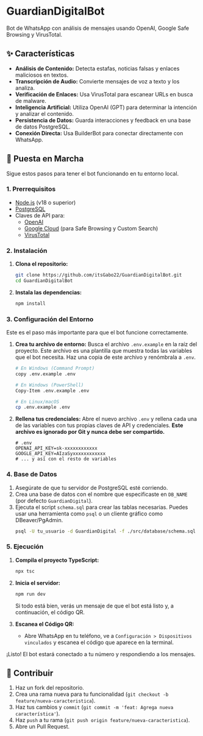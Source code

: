 # GuardianDigitalBot

Bot de WhatsApp con análisis de mensajes usando OpenAI, Google Safe Browsing y VirusTotal.

## ✨ Características

- **Análisis de Contenido:** Detecta estafas, noticias falsas y enlaces maliciosos en textos.
- **Transcripción de Audio:** Convierte mensajes de voz a texto y los analiza.
- **Verificación de Enlaces:** Usa VirusTotal para escanear URLs en busca de malware.
- **Inteligencia Artificial:** Utiliza OpenAI (GPT) para determinar la intención y analizar el contenido.
- **Persistencia de Datos:** Guarda interacciones y feedback en una base de datos PostgreSQL.
- **Conexión Directa:** Usa BuilderBot para conectar directamente con WhatsApp.

## 🚀 Puesta en Marcha

Sigue estos pasos para tener el bot funcionando en tu entorno local.

### **1. Prerrequisitos**

- [Node.js](https://nodejs.org/) (v18 o superior)
- [PostgreSQL](https://www.postgresql.org/download/)
- Claves de API para:
  - [OpenAI](https://platform.openai.com/api-keys)
  - [Google Cloud](https://console.cloud.google.com/) (para Safe Browsing y Custom Search)
  - [VirusTotal](https://developers.virustotal.com/v3.0/reference/getting-started)

### **2. Instalación**

1.  **Clona el repositorio:**

    ```bash
    git clone https://github.com/itsGabo22/GuardianDigitalBot.git
    cd GuardianDigitalBot
    ```

2.  **Instala las dependencias:**
    ```bash
    npm install
    ```

### **3. Configuración del Entorno**

Este es el paso más importante para que el bot funcione correctamente.

1.  **Crea tu archivo de entorno:**
    Busca el archivo `.env.example` en la raíz del proyecto. Este archivo es una plantilla que muestra todas las variables que el bot necesita. Haz una copia de este archivo y renómbrala a `.env`.

    ```bash
    # En Windows (Command Prompt)
    copy .env.example .env

    # En Windows (PowerShell)
    Copy-Item .env.example .env

    # En Linux/macOS
    cp .env.example .env
    ```

2.  **Rellena tus credenciales:**
    Abre el nuevo archivo `.env` y rellena cada una de las variables con tus propias claves de API y credenciales. **Este archivo es ignorado por Git y nunca debe ser compartido.**

    ```dotenv
    # .env
    OPENAI_API_KEY=sk-xxxxxxxxxxxx
    GOOGLE_API_KEY=AIzaSyxxxxxxxxxxxx
    # ... y así con el resto de variables
    ```

### **4. Base de Datos**

1.  Asegúrate de que tu servidor de PostgreSQL esté corriendo.
2.  Crea una base de datos con el nombre que especificaste en `DB_NAME` (por defecto `GuardianDigital`).
3.  Ejecuta el script `schema.sql` para crear las tablas necesarias. Puedes usar una herramienta como `psql` o un cliente gráfico como DBeaver/PgAdmin.
    ```bash
    psql -U tu_usuario -d GuardianDigital -f ./src/database/schema.sql
    ```

### **5. Ejecución**

1.  **Compila el proyecto TypeScript:**

    ```bash
    npx tsc
    ```

2.  **Inicia el servidor:**

    ```bash
    npm run dev
    ```

    Si todo está bien, verás un mensaje de que el bot está listo y, a continuación, el código QR.

3.  **Escanea el Código QR:**
    - Abre WhatsApp en tu teléfono, ve a `Configuración > Dispositivos vinculados` y escanea el código que aparece en la terminal.

¡Listo! El bot estará conectado a tu número y respondiendo a los mensajes.

## 🤝 Contribuir

1.  Haz un fork del repositorio.
2.  Crea una rama nueva para tu funcionalidad (`git checkout -b feature/nueva-caracteristica`).
3.  Haz tus cambios y `commit` (`git commit -m 'feat: Agrega nueva característica'`).
4.  Haz `push` a tu rama (`git push origin feature/nueva-caracteristica`).
5.  Abre un Pull Request.
